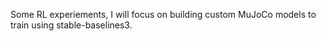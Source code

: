 Some RL experiements, I will focus on building custom MuJoCo models to train using stable-baselines3.
